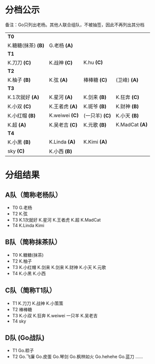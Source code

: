 # 分档公示

备注：Go只列出老杨。其他人联合组队，不被抽签，因此不再列出其分档


|||||
|----|----|----|----|
|**T0**||||
|K.糖糖(抹茶) **(B)**| G.老杨 **(A)**|||
|**T1**||||
|K.刀刀 **(C)**|K.战神 **(C)**|K.hu **(C)**|
|**T2**||||
|K.柚子 **(B)**|K.弦 **(A)**|棒棒糖 **(C)**|(卫峰) **(A)**|
|**T3**||||
|K.1次就好 **(A)**|K.星河 **(A)**|K.剑来 **(B)**|K.狂奔 **(C)**|
|K.小双 **(C)**|K.王者虎 **(A)**|K.斑爷 **(B)**|K.财神 **(B)**|
|K.小红帽 **(B)**|K.weiwei **(C)**|(一只羊) **(C)**|K.小天 **(B)**|
|K.超 **(A)** |K.吴老吉 **(C)**|K.元歌 **(B)**|K.MadCat **(A)**|
|**T4**||||
|K.小黑 **(B)**|K.Linda **(A)** |K.Kimi **(A)**| 
|sky **(C)**|K.小西 **(B)** | | 

# 分组结果

## A队（简称老杨队）
- T0 G.老杨
- T2 K.弦
- T3 K.1次就好 K.星河 K.王者虎  K.超 K.MadCat
- T4 K.Linda  Kimi

## B队（简称抹茶队）
- T0 K.糖糖(抹茶)
- T2 K.柚子
- T3 K.小红帽 K.剑来 K.剑来 K.财神 K.小天 K.元歌
- T4 K.小黑 K.小西

## C队（简称T1队）
- T1 K.刀刀 K.战神 K.小策策
- T2 棒棒糖
- T3 K.小双 K.狂奔 K.weiwei 一只羊 K.吴老吉
- T4 sky

## D队 (Go战队)
- T1 Go.粽子
- T2 Go.飞廉 Go.皮蛋 Go.琴剑 Go.枫林如火 Go.hehehe Go.蓝刀 ……


